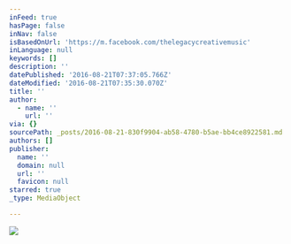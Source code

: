 ```yaml
---
inFeed: true
hasPage: false
inNav: false
isBasedOnUrl: 'https://m.facebook.com/thelegacycreativemusic'
inLanguage: null
keywords: []
description: ''
datePublished: '2016-08-21T07:37:05.766Z'
dateModified: '2016-08-21T07:35:30.070Z'
title: ''
author:
  - name: ''
    url: ''
via: {}
sourcePath: _posts/2016-08-21-830f9904-ab58-4780-b5ae-bb4ce8922581.md
authors: []
publisher:
  name: ''
  domain: null
  url: ''
  favicon: null
starred: true
_type: MediaObject

---
```

![](https://the-grid-user-content.s3-us-west-2.amazonaws.com/a5eae51d-c7de-4ad1-a86e-17cf11ec5bff.jpg)